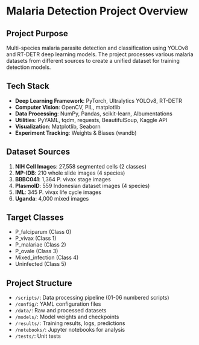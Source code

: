 # Malaria Detection Project Overview

## Project Purpose
Multi-species malaria parasite detection and classification using YOLOv8 and RT-DETR deep learning models. The project processes various malaria datasets from different sources to create a unified dataset for training detection models.

## Tech Stack
- **Deep Learning Framework**: PyTorch, Ultralytics YOLOv8, RT-DETR
- **Computer Vision**: OpenCV, PIL, matplotlib
- **Data Processing**: NumPy, Pandas, scikit-learn, Albumentations
- **Utilities**: PyYAML, tqdm, requests, BeautifulSoup, Kaggle API
- **Visualization**: Matplotlib, Seaborn
- **Experiment Tracking**: Weights & Biases (wandb)

## Dataset Sources
1. **NIH Cell Images**: 27,558 segmented cells (2 classes)
2. **MP-IDB**: 210 whole slide images (4 species)
3. **BBBC041**: 1,364 P. vivax stage images
4. **PlasmoID**: 559 Indonesian dataset images (4 species)
5. **IML**: 345 P. vivax life cycle images
6. **Uganda**: 4,000 mixed images

## Target Classes
- P_falciparum (Class 0)
- P_vivax (Class 1) 
- P_malariae (Class 2)
- P_ovale (Class 3)
- Mixed_infection (Class 4)
- Uninfected (Class 5)

## Project Structure
- `/scripts/`: Data processing pipeline (01-06 numbered scripts)
- `/config/`: YAML configuration files
- `/data/`: Raw and processed datasets
- `/models/`: Model weights and checkpoints
- `/results/`: Training results, logs, predictions
- `/notebooks/`: Jupyter notebooks for analysis
- `/tests/`: Unit tests